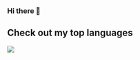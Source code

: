 ### Hi there 👋

## Check out my top languages
![](https://github-readme-stats.vercel.app/api/top-langs?username=Antonioescp)
